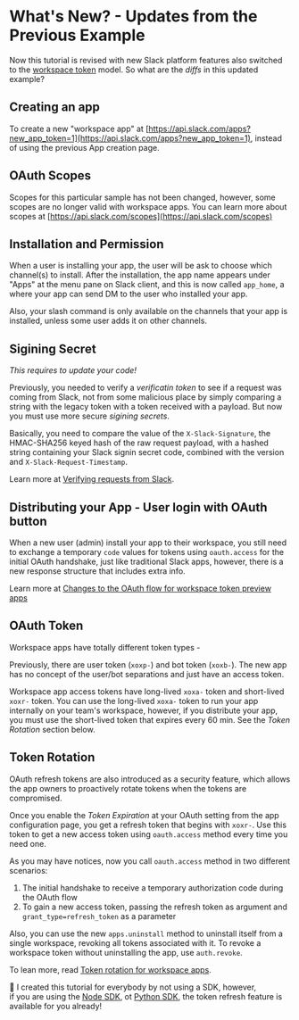 # What's New? - Updates from the Previous Example

Now this tutorial is revised with new Slack platform features also switched to the [workspace token](https://api.slack.com/docs/working-with-workspace-tokens) model. So what are the *diffs* in this updated example?

## Creating an app

To create a new "workspace app" at [https://api.slack.com/apps?new_app_token=1](https://api.slack.com/apps?new_app_token=1), instead of using the previous App creation page.

## OAuth Scopes

Scopes for this particular sample has not been changed, however, some scopes are no longer valid with workspace apps. You can learn more about scopes at [https://api.slack.com/scopes](https://api.slack.com/scopes)

## Installation and Permission

When a user is installing your app, the user will be ask to choose which channel(s) to install. After the installation, the app name appears under "Apps" at the menu pane on Slack client, and this is now called `app_home`, a where your app can send DM to the user who installed your app. 

Also, your slash command is only available on the channels that your app is installed, unless some user adds it on other channels.


## Sigining Secret 

*This requires to update your code!*

Previously, you needed to verify a *verificatin token* to see if a request was coming from Slack, not from some malicious place by simply comparing a string with the legacy token with a token received with a payload. But now you must use more secure *sigining secrets*.

Basically, you need to compare the value of the `X-Slack-Signature`, the HMAC-SHA256 keyed hash of the raw request payload, with a hashed string containing your Slack signin secret code, combined with the version and `X-Slack-Request-Timestamp`. 

Learn more at [Verifying requests from Slack](https://api.slack.com/docs/verifying-requests-from-slack).

## Distributing your App - User login with OAuth button

When a new user (admin) install your app to their workspace, you still need to exchange a temporary `code` values for tokens using `oauth.access` for the initial OAuth handshake, just like traditional Slack apps, however, there is a new response structure that includes extra info. 

Learn more at [Changes to the OAuth flow for workspace token preview apps](https://api.slack.com/changelog/2018-04-oauth-flow-changes-for-workspace-token-preview-apps)

## OAuth Token

Workspace apps have totally different token types - 

Previously, there are user token (`xoxp-`) and bot token (`xoxb-`). The new app has no concept of the user/bot separations and just have an access token.

Workspace app access tokens have long-lived `xoxa-` token and short-lived `xoxr-` token. You can use the long-lived `xoxa-` token to run your app internally on your team's workspace, however, if you distribute your app, you must use the short-lived token that expires every 60 min. See the *Token Rotation* section below.

## Token Rotation

OAuth refresh tokens are also introduced as a security feature, which allows the app owners to proactively rotate tokens when the tokens are compromised.

Once you enable the *Token Expiration* at your OAuth setting from the app configuration page, you get a refresh token that begins with `xoxr-`. Use this token to get a new access token using `oauth.access` method every time you need one. 

As you may have notices, now you call `oauth.access` method in two different scenarios:
1. The initial handshake to receive a temporary authorization code during the OAuth flow
2. To gain a new access token, passing the refresh token as argument and `grant_type=refresh_token` as a parameter

Also, you can use the new `apps.uninstall` method to uninstall itself from a single workspace, revoking all tokens associated with it. To revoke a workspace token without uninstalling the app, use `auth.revoke`.

To lean more, read [Token rotation for workspace apps](https://api.slack.com/docs/rotating-and-refreshing-credentials).


:gift: I created this tutorial for everybody by not using a SDK, however,  
if you are using the [Node SDK](https://github.com/slackapi/node-slack-sdk/issues/617), ot [Python SDK](https://github.com/slackapi/python-slackclient), the token refresh feature is available for you already!
